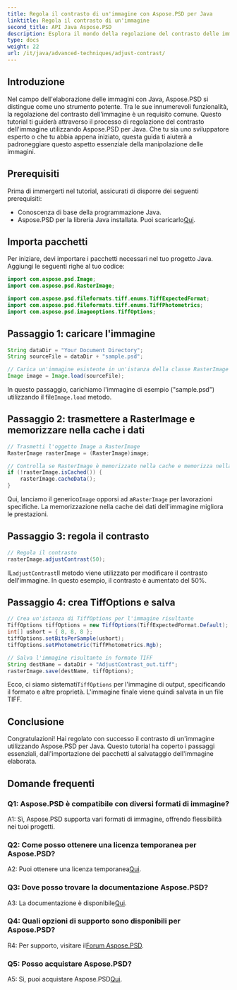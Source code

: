 ```yaml
---
title: Regola il contrasto di un'immagine con Aspose.PSD per Java
linktitle: Regola il contrasto di un'immagine
second_title: API Java Aspose.PSD
description: Esplora il mondo della regolazione del contrasto delle immagini in Java con Aspose.PSD. Segui la nostra guida passo passo per una manipolazione perfetta delle immagini.
type: docs
weight: 22
url: /it/java/advanced-techniques/adjust-contrast/
---
```

## Introduzione

Nel campo dell'elaborazione delle immagini con Java, Aspose.PSD si distingue come uno strumento potente. Tra le sue innumerevoli funzionalità, la regolazione del contrasto dell'immagine è un requisito comune. Questo tutorial ti guiderà attraverso il processo di regolazione del contrasto dell'immagine utilizzando Aspose.PSD per Java. Che tu sia uno sviluppatore esperto o che tu abbia appena iniziato, questa guida ti aiuterà a padroneggiare questo aspetto essenziale della manipolazione delle immagini.

## Prerequisiti

Prima di immergerti nel tutorial, assicurati di disporre dei seguenti prerequisiti:

- Conoscenza di base della programmazione Java.
-  Aspose.PSD per la libreria Java installata. Puoi scaricarlo[Qui](https://releases.aspose.com/psd/java/).

## Importa pacchetti

Per iniziare, devi importare i pacchetti necessari nel tuo progetto Java. Aggiungi le seguenti righe al tuo codice:

```java
import com.aspose.psd.Image;
import com.aspose.psd.RasterImage;

import com.aspose.psd.fileformats.tiff.enums.TiffExpectedFormat;
import com.aspose.psd.fileformats.tiff.enums.TiffPhotometrics;
import com.aspose.psd.imageoptions.TiffOptions;
```

## Passaggio 1: caricare l'immagine

```java
String dataDir = "Your Document Directory";
String sourceFile = dataDir + "sample.psd";

// Carica un'immagine esistente in un'istanza della classe RasterImage
Image image = Image.load(sourceFile);
```

 In questo passaggio, carichiamo l'immagine di esempio ("sample.psd") utilizzando il file`Image.load` metodo.

## Passaggio 2: trasmettere a RasterImage e memorizzare nella cache i dati

```java
// Trasmetti l'oggetto Image a RasterImage
RasterImage rasterImage = (RasterImage)image;

// Controlla se RasterImage è memorizzato nella cache e memorizza nella cache RasterImage per prestazioni migliori
if (!rasterImage.isCached()) {
    rasterImage.cacheData();
}
```

 Qui, lanciamo il generico`Image` opporsi ad a`RasterImage` per lavorazioni specifiche. La memorizzazione nella cache dei dati dell'immagine migliora le prestazioni.

## Passaggio 3: regola il contrasto

```java
// Regola il contrasto
rasterImage.adjustContrast(50);
```

 IL`adjustContrast`Il metodo viene utilizzato per modificare il contrasto dell'immagine. In questo esempio, il contrasto è aumentato del 50%.

## Passaggio 4: crea TiffOptions e salva

```java
// Crea un'istanza di TiffOptions per l'immagine risultante
TiffOptions tiffOptions = new TiffOptions(TiffExpectedFormat.Default);
int[] ushort = { 8, 8, 8 };
tiffOptions.setBitsPerSample(ushort);
tiffOptions.setPhotometric(TiffPhotometrics.Rgb);

// Salva l'immagine risultante in formato TIFF
String destName = dataDir + "AdjustContrast_out.tiff";
rasterImage.save(destName, tiffOptions);
```

 Ecco, ci siamo sistemati`TiffOptions` per l'immagine di output, specificando il formato e altre proprietà. L'immagine finale viene quindi salvata in un file TIFF.

## Conclusione

Congratulazioni! Hai regolato con successo il contrasto di un'immagine utilizzando Aspose.PSD per Java. Questo tutorial ha coperto i passaggi essenziali, dall'importazione dei pacchetti al salvataggio dell'immagine elaborata.

## Domande frequenti

### Q1: Aspose.PSD è compatibile con diversi formati di immagine?

A1: Sì, Aspose.PSD supporta vari formati di immagine, offrendo flessibilità nei tuoi progetti.

### Q2: Come posso ottenere una licenza temporanea per Aspose.PSD?

 A2: Puoi ottenere una licenza temporanea[Qui](https://purchase.aspose.com/temporary-license/).

### Q3: Dove posso trovare la documentazione Aspose.PSD?

A3: La documentazione è disponibile[Qui](https://reference.aspose.com/psd/java/).

### Q4: Quali opzioni di supporto sono disponibili per Aspose.PSD?

 R4: Per supporto, visitare il[Forum Aspose.PSD](https://forum.aspose.com/c/psd/34).

### Q5: Posso acquistare Aspose.PSD?

 A5: Sì, puoi acquistare Aspose.PSD[Qui](https://purchase.aspose.com/buy).